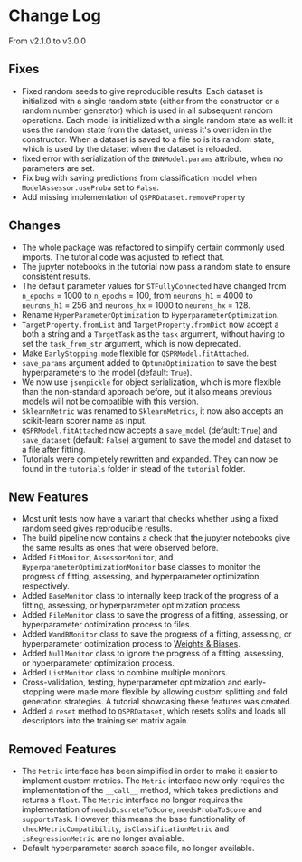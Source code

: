 # Change Log

From v2.1.0 to v3.0.0

## Fixes

- Fixed random seeds to give reproducible results. Each dataset is initialized with a
  single random state (either from the constructor or a random number generator) which
  is used in all subsequent random operations. Each model is initialized with a single
  random state as well: it uses the random state from the dataset, unless it's overriden
  in the constructor. When a dataset is saved to a file so is its random state, which is
  used by the dataset when the dataset is reloaded.
- fixed error with serialization of the `DNNModel.params` attribute, when no parameters
  are set.
- Fix bug with saving predictions from classification model
  when `ModelAssessor.useProba` set to `False`.
- Add missing implementation of `QSPRDataset.removeProperty`

## Changes

- The whole package was refactored to simplify certain commonly used imports. The
  tutorial code was adjusted to reflect that.
- The jupyter notebooks in the tutorial now pass a random state to ensure consistent
  results.
- The default parameter values for `STFullyConnected` have changed from `n_epochs` =
  1000 to `n_epochs` = 100, from `neurons_h1` = 4000 to `neurons_h1` = 256
  and `neurons_hx` = 1000 to `neurons_hx` = 128.
- Rename `HyperParameterOptimization` to `HyperparameterOptimization`.
- `TargetProperty.fromList` and `TargetProperty.fromDict` now accept a both a string and
  a `TargetTask` as the `task` argument,
  without having to set the `task_from_str` argument, which is now deprecated.
- Make `EarlyStopping.mode` flexible for `QSPRModel.fitAttached`.
- `save_params` argument added to `OptunaOptimization` to save the best hyperparameters
  to the model (default: `True`).
- We now use `jsonpickle` for object serialization, which is more flexible than the
  non-standard approach before, but it also means previous models will not be compatible
  with this version.
- `SklearnMetric` was renamed to `SklearnMetrics`, it now also accepts an scikit-learn
  scorer name as input.
- `QSPRModel.fitAttached` now accepts a `save_model` (default: `True`)
  and `save_dataset` (default: `False`) argument to save the model and dataset to a file
  after fitting.
- Tutorials were completely rewritten and expanded. They can now be found in
  the `tutorials` folder in stead of the `tutorial` folder.

## New Features

- Most unit tests now have a variant that checks whether using a fixed random seed gives
  reproducible results.
- The build pipeline now contains a check that the jupyter notebooks give the same
  results as ones that were observed before.
- Added `FitMonitor`, `AssessorMonitor`, and `HyperparameterOptimizationMonitor` base
  classes to monitor the progress of fitting, assessing, and hyperparameter
  optimization, respectively.
- Added `BaseMonitor` class to internally keep track of the progress of a fitting,
  assessing, or hyperparameter optimization process.
- Added `FileMonitor` class to save the progress of a fitting, assessing, or
  hyperparameter optimization process to files.
- Added `WandBMonitor` class to save the progress of a fitting, assessing, or
  hyperparameter optimization process to [Weights & Biases](https://wandb.ai/).
- Added `NullMonitor` class to ignore the progress of a fitting, assessing, or
  hyperparameter optimization process.
- Added `ListMonitor` class to combine multiple monitors.
- Cross-validation, testing, hyperparameter optimization and early-stopping were made
  more flexible by allowing custom splitting and fold generation strategies. A tutorial
  showcasing these features was created.
- Added a `reset` method to `QSPRDataset`, which resets splits and loads all descriptors
  into the training set matrix again.

## Removed Features

- The `Metric` interface has been simplified in order to make it easier to implement
  custom metrics. The `Metric` interface now only requires the implementation of
  the `__call__` method, which takes predictions and returns a `float`. The `Metric`
  interface no longer requires the implementation
  of `needsDiscreteToScore`, `needsProbaToScore` and `supportsTask`. However, this means
  the base functionality of `checkMetricCompatibility`, `isClassificationMetric`
  and `isRegressionMetric` are no longer available.
- Default hyperparameter search space file, no longer available.
